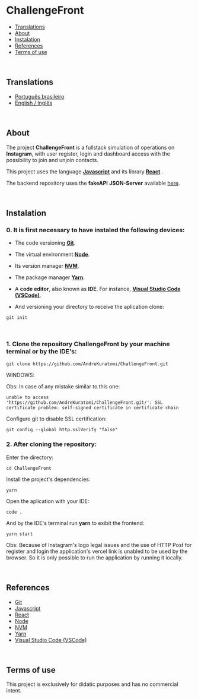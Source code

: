 # ChallengeFront

- [Translations](#translations)
- [About](#about)
- [Instalation](#instalation)
- [References](#references)
- [Terms of use](#terms-of-use)

<br>

## Translations

- [Português brasileiro](./.multilingual_readmes/README_pt-br.md)
- [English / Inglês](https://github.com/AndreKuratomi/ChallengeFront/)

<br>

## About

The project <b>ChallengeFront</b> is a fullstack simulation of operations on <b>Instagram</b>, with user register, login and dashboard access with the possibility to join and unjoin contacts.

This project uses the language <strong>[Javascript](https://developer.mozilla.org/pt-BR/docs/Web/JavaScript/Guide/Introduction)</strong> and its library <strong>[React](https://pt-br.legacy.reactjs.org/)</strong> .

The backend repository uses the <b>fakeAPI</b> <strong>JSON-Server</strong> available [here](https://github.com/AndreKuratomi/ChallengeFront-FakeAPI).

<br>


## Instalation

<h3>0. It is first necessary to have instaled the following devices:</h3>

- The code versioning <b>[Git](https://git-scm.com/downloads)</b>.

- The virtual environment <b>[Node](https://nodejs.org/pt)</b>.

- Its version manager <b>[NVM](https://github.com/nvm-sh/nvm)</b>.

- The package manager <b>[Yarn](https://yarnpkg.com/)</b>.

- A <b>code editor</b>, also known as <b>IDE</b>. For instance, <strong>[Visual Studio Code (VSCode)](https://code.visualstudio.com/)</strong>.

- <p>And versioning your directory to receive the aplication clone:</p>


```
git init
```

<br>
<h3>1. Clone the repository <b>ChallengeFront</b> by your machine terminal or by the IDE's:</h3>

```
git clone https://github.com/AndreKuratomi/ChallengeFront.git
```

WINDOWS:

Obs: In case of any mistake similar to this one: 

```
unable to access 'https://github.com/AndreKuratomi/ChallengeFront.git/': SSL certificate problem: self-signed certificate in certificate chain
```

Configure git to disable SSL certification:

```
git config --global http.sslVerify "false"
```

<h3>2. After cloning the repository:</h3>


<p>Enter the directory:</p>

```
cd ChallengeFront
```
<p>Install the project's dependencies:</p>

```
yarn
```

<p>Open the aplication with your IDE:</p>

```
code .
```

<p>And by the IDE's terminal run <b>yarn</b> to exibit the frontend:</p>

```
yarn start
```

Obs: Because of Instagram's logo legal issues and the use of HTTP Post for register and login the application's vercel link is unabled to be used by the browser. So it is only possible to run the application by running it locally.

<br>

## References

- [Git](https://git-scm.com/downloads)
- [Javascript](https://developer.mozilla.org/pt-BR/docs/Web/JavaScript/Guide/Introduction)
- [React](https://pt-br.legacy.reactjs.org/)
- [Node](https://nodejs.org/pt)
- [NVM](https://github.com/nvm-sh/nvm)
- [Yarn](https://yarnpkg.com/)
- [Visual Studio Code (VSCode)](https://code.visualstudio.com/)

<br>

## Terms of use

This project is exclusively for didatic purposes and has no commercial intent.
